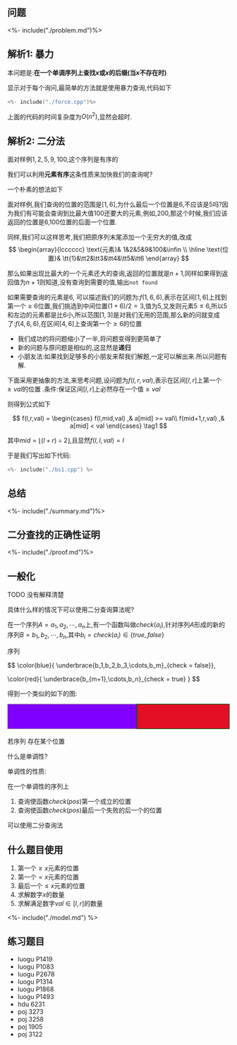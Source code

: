 ## 问题

<%- include("./problem.md")%>

## 解析1: 暴力

本问题是:**在一个单调序列上查找$x$或$x$的后缀(当$x$不存在时)**

显示对于每个询问,最简单的方法就是使用暴力查询,代码如下

```cpp
<%- include("./force.cpp")%>
```

上面的代码的时间复杂度为$O(n^2)$,显然会超时.

## 解析2: 二分法

面对样例$1,2,5,9,100$,这个序列是有序的

我们可以利用**元素有序**这条性质来加快我们的查询呢?

一个朴素的想法如下

面对样例,我们查询的位置的范围是$[1,6]$,为什么最后一个位置是$6$,不应该是$5$吗?因为我们有可能会查询到比最大值$100$还要大的元素,例如,$200$,那这个时候,我们应该返回的位置是$6$,$100$位置的后面一个位置.

同样,我们可以这样思考,我们把原序列末尾添加一个无穷大的值,改成
$$
\begin{array}{lcccccc}
\text{元素}& 1&2&5&9&100&\infin  \\
\hline
\text{位置}& \tt{1}&\tt2&\tt3&\tt4&\tt5&\tt6
\end{array}
$$

那么如果出现比最大的一个元素还大的查询,返回的位置就是$n+1$,同样如果得到返回值为$n+1$则知道,没有查询到需要的值,输出`not found`


如果需要查询的元素是$6$,
可以描述我们的问题为:$f(1,6,6)$,表示在区间$[1,6]$上找到第一个$\geqslant 6$位置,我们挑选到中间位置$(1+6) / 2 = 3$,值为$5$,又发则元素$5 \leqslant 6$,所以$5$和左边的元素都是比$6$小,所以范围$[1,3]$是对我们无用的范围,那么新的问就变成了:$f(4,6,6)$,在区间$[4,6]$上查询第一个$\geqslant 6$的位置

- 我们成功的将问题缩小了一半,将问题变得到更简单了
- 新的问题与原问题是相似的,这显然是**递归**
- 小朋友法:如果找到足够多的小朋友来帮我们解题,一定可以解出来.所以问题有解.

<!-- TODO: 带学生使用小学生法解一遍题目 -->

下面采用更抽象的方法,来思考问题,设问题为$f(l,r,val)$,表示在区间$[l,r]$上第一个$\geqslant val$的位置 .条件:保证区间$[l,r]$上必然存在一个值$\geqslant val$

则得到公式如下

$$
f(l,r,val) =  
\begin{cases}
f(l,mid,val) ,& a[mid]  >= val\\
f(mid+1,r,val) ,& a[mid] < val
\end{cases} \tag1
$$

其中$mid = \lfloor(l+r) \div 2\rfloor$,且显然$f(l,l,val) = l$

于是我们写出如下代码:

```cpp
<%- include("./bs1.cpp") %>
```

## 总结


<%- include("./summary.md")%>

## 二分查找的正确性证明

<%- include("./proof.md")%>

## 一般化

TODO 没有解释清楚

具体什么样的情况下可以使用二分查询算法呢?


在一个序列$A = a_1,a_2,\cdots,a_n$上,有一个函数叫做$check(a_i)$,针对序列$A$形成的新的序列$B = b_1,b_2,\cdots,b_n$,其中$b_i = check(a_i) \in \{true,false\}$


序列

$$
\color{blue}{ \underbrace{b_1,b_2,b_3,\cdots,b_m}_{check = false}},

\color{red}{
\underbrace{b_{m+1},\cdots,b_n}_{check = true}
}
$$

得到一个类似的如下的图: 

![](./1.svg)

若序列
存在某个位置

什么是单调性?

单调性的性质:

在一个单调性的序列上

1. 查询使函数$check(pos)$第一个成立的位置
1. 查询使函数$check(pos)$最后一个失败的后一个的位置

可以使用二分查询法

## 什么题目使用 

1. 第一个$\geqslant x$元素的位置
1. 第一个$= x$元素的位置
1. 最后一个$\leqslant x$元素的位置
1. 求解数字$x$的数量
1. 求解满足数字$val \in [l,r]$的数量

<%- include("./model.md") %>

## 练习题目

- luogu P1419
- luogu P1083
- luogu P2678
- luogu P1314
- luogu P1868
- luogu P1493
- hdu 6231
- poj 3273
- poj 3258
- poj 1905
- poj 3122

